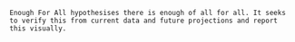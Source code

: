 	Enough For All hypothesises there is enough of all for all. It seeks to verify this from current data and future projections and report this visually.